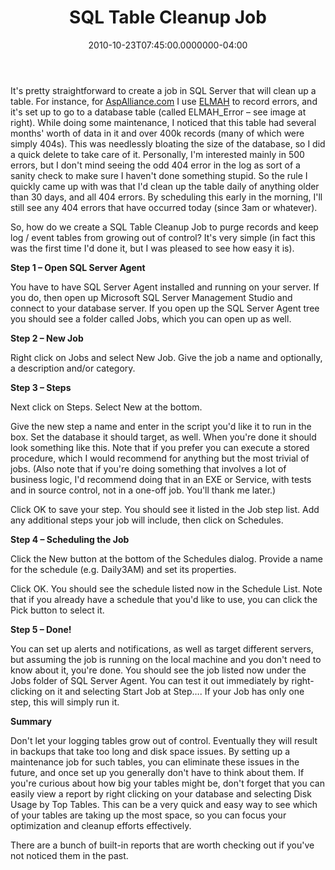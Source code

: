 ﻿---
title: SQL Table Cleanup Job
date: "2010-10-23T07:45:00.0000000-04:00"
description: It's pretty straightforward to create a job in SQL Server that will
featuredImage: /img/sql-server-sql-server-management.png
---

It's pretty straightforward to create a job in SQL Server that will clean up a table. For instance, for [AspAlliance.com](http://aspalliance.com/) I use [ELMAH](http://code.google.com/p/elmah) to record errors, and it's set up to go to a database table (called ELMAH_Error – see image at right). While doing some maintenance, I noticed that this table had several months' worth of data in it and over 400k records (many of which were simply 404s). This was needlessly bloating the size of the database, so I did a quick delete to take care of it. Personally, I'm interested mainly in 500 errors, but I don't mind seeing the odd 404 error in the log as sort of a sanity check to make sure I haven't done something stupid. So the rule I quickly came up with was that I'd clean up the table daily of anything older than 30 days, and all 404 errors. By scheduling this early in the morning, I'll still see any 404 errors that have occurred today (since 3am or whatever).

So, how do we create a SQL Table Cleanup Job to purge records and keep log / event tables from growing out of control? It's very simple (in fact this was the first time I'd done it, but I was pleased to see how easy it is).

**Step 1 – Open SQL Server Agent**

You have to have SQL Server Agent installed and running on your server. If you do, then open up Microsoft SQL Server Management Studio and connect to your database server. If you open up the SQL Server Agent tree you should see a folder called Jobs, which you can open up as well.

**Step 2 – New Job**

Right click on Jobs and select New Job. Give the job a name and optionally, a description and/or category.

**Step 3 – Steps**

Next click on Steps. Select New at the bottom.

Give the new step a name and enter in the script you'd like it to run in the box. Set the database it should target, as well. When you're done it should look something like this. Note that if you prefer you can execute a stored procedure, which I would recommend for anything but the most trivial of jobs. (Also note that if you're doing something that involves a lot of business logic, I'd recommend doing that in an EXE or Service, with tests and in source control, not in a one-off job. You'll thank me later.)

Click OK to save your step. You should see it listed in the Job step list. Add any additional steps your job will include, then click on Schedules.

**Step 4 – Scheduling the Job**

Click the New button at the bottom of the Schedules dialog. Provide a name for the schedule (e.g. Daily3AM) and set its properties.

Click OK. You should see the schedule listed now in the Schedule List. Note that if you already have a schedule that you'd like to use, you can click the Pick button to select it.

**Step 5 – Done!**

You can set up alerts and notifications, as well as target different servers, but assuming the job is running on the local machine and you don't need to know about it, you're done. You should see the job listed now under the Jobs folder of SQL Server Agent. You can test it out immediately by right-clicking on it and selecting Start Job at Step…. If your Job has only one step, this will simply run it.

**Summary**

Don't let your logging tables grow out of control. Eventually they will result in backups that take too long and disk space issues. By setting up a maintenance job for such tables, you can eliminate these issues in the future, and once set up you generally don't have to think about them. If you're curious about how big your tables might be, don't forget that you can easily view a report by right clicking on your database and selecting Disk Usage by Top Tables. This can be a very quick and easy way to see which of your tables are taking up the most space, so you can focus your optimization and cleanup efforts effectively.

There are a bunch of built-in reports that are worth checking out if you've not noticed them in the past.

